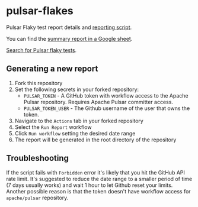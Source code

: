 # pulsar-flakes
Pulsar Flaky test report details and [reporting script](./reporting/src/main/groovy).

You can find the [summary report in a Google sheet](https://docs.google.com/spreadsheets/d/1gtu-XrLumjBFPk9kDKcJOQfxsvIE2EiuZO7IB7ab6q0/edit#gid=1446387426).

[Search for Pulsar flaky tests](https://github.com/apache/pulsar/issues?q=is%3Aopen+flaky+sort%3Aupdated-desc).

## Generating a new report

1. Fork this repository
2. Set the following secrets in your forked repository:
    * `PULSAR_TOKEN` - A GitHub token with workflow access to the Apache Pulsar repository. Requires Apache Pulsar committer access.
    * `PULSAR_TOKEN_USER` - The Github username of the user that owns the token.
3. Navigate to the `Actions` tab in your forked repository
4. Select the `Run Report` workflow
5. Click `Run workflow` setting the desired date range
6. The report will be generated in the root directory of the repository

## Troubleshooting

If the script fails with `Forbidden` error it's likely that you hit the GitHub API rate limit. It's suggested to reduce the date range to a smaller period of time (7 days usually works)  and wait 1 hour to let Github reset your limits. Another possible reason is that the token doesn't have workflow access for `apache/pulsar` repository.
